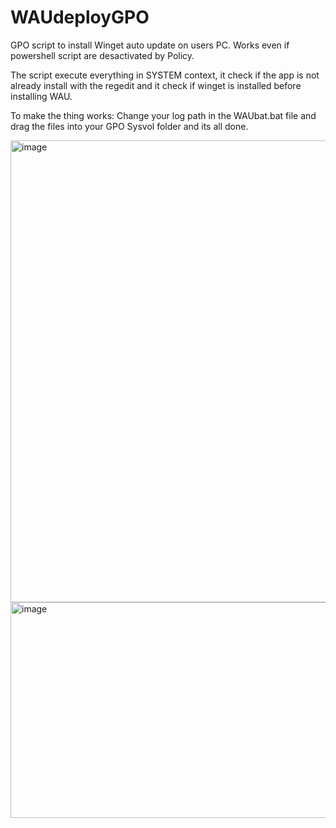 # WAUdeployGPO
GPO script to install Winget auto update on users PC. Works even if powershell script are desactivated by Policy.

The script execute everything in SYSTEM context, it check if the app is not already install with the regedit and it check if winget is installed before installing WAU.

To make the thing works:
Change your log path in the WAUbat.bat file and drag the files into your GPO Sysvol folder and its all done.

<img width="753" height="739" alt="image" src="https://github.com/user-attachments/assets/ac667d0d-384b-419d-8927-1d7c645a1c14" />

<img width="893" height="345" alt="image" src="https://github.com/user-attachments/assets/fce25b62-c20e-4534-8ad7-770023b008ca" />

